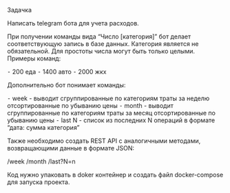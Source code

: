 Задачка 

Написать telegram бота для учета расходов.  

При получении команды вида “Число [категория]” бот делает соответствующую запись в базе данных. Категория является не обязательной. Для простоты числа могут быть только целыми. Примеры команд:

 ⁃ 200 еда
 ⁃ 1400 авто
 ⁃ 2000 жкх

Дополнительно бот понимает команды:

 ⁃ week - выводит сгруппированные по категориям траты за неделю отсортированные по убыванию цены
 ⁃ month - выводит сгруппированные по категориям траты за месяц отсортированные по убыванию цены
 ⁃ last N  - список из последних N операций в формате “дата: сумма категория”

Также необходимо создать REST API с аналогичными методами, возвращающими данные в формате JSON:

/week
/month
/last?N=n

Код нужно упаковать в doker контейнер и создать файл docker-compose для запуска проекта.

